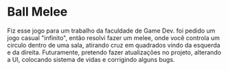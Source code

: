 <h1>Ball Melee</h1>

Fiz esse jogo para um trabalho da faculdade de Game Dev. foi pedido um jogo casual "infinito", então resolvi fazer um melee, 
onde você controla um circulo dentro de uma sala, atirando cruz em quadrados vindo da esquerda e da direita. 
Futuramente, pretendo fazer atualizações no projeto, alterando a UI, colocando sistema de vidas e corrigindo alguns bugs.
